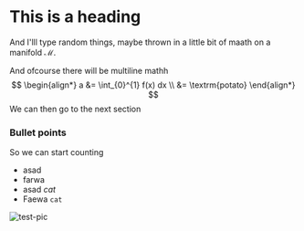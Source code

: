 # This is a heading

And I'lll type random things, maybe thrown in a little bit of maath on a manifold $\mathcal{M}$. 

And ofcourse there will be multiline mathh 
$$
\begin{align*}
a &= \int_{0}^{1} f(x) dx \\
 &= \textrm{potato}
\end{align*}
$$
We can then go to the next section

### Bullet points

So we can start counting

- asad
- farwa
- asad $cat$
- Faewa `cat`

![test-pic](./test-pic.svg)